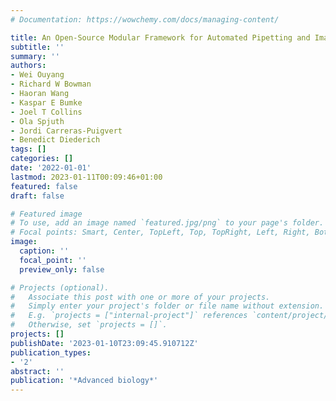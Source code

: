 ```yaml
---
# Documentation: https://wowchemy.com/docs/managing-content/

title: An Open-Source Modular Framework for Automated Pipetting and Imaging Applications
subtitle: ''
summary: ''
authors:
- Wei Ouyang
- Richard W Bowman
- Haoran Wang
- Kaspar E Bumke
- Joel T Collins
- Ola Spjuth
- Jordi Carreras-Puigvert
- Benedict Diederich
tags: []
categories: []
date: '2022-01-01'
lastmod: 2023-01-11T00:09:46+01:00
featured: false
draft: false

# Featured image
# To use, add an image named `featured.jpg/png` to your page's folder.
# Focal points: Smart, Center, TopLeft, Top, TopRight, Left, Right, BottomLeft, Bottom, BottomRight.
image:
  caption: ''
  focal_point: ''
  preview_only: false

# Projects (optional).
#   Associate this post with one or more of your projects.
#   Simply enter your project's folder or file name without extension.
#   E.g. `projects = ["internal-project"]` references `content/project/deep-learning/index.md`.
#   Otherwise, set `projects = []`.
projects: []
publishDate: '2023-01-10T23:09:45.910712Z'
publication_types:
- '2'
abstract: ''
publication: '*Advanced biology*'
---
```

